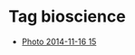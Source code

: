 <!--
title: Tag bioscience
date: 2020-06-28T14:43:49.154Z
tags:
-->
# Tag bioscience

 * [Photo 2014-11-16 15](102786671272.md)